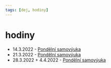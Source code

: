 ```yaml
---
tags: [dej, hodiny]
---
```

# hodiny
- 14.3.2022 - [Pondělní samovýuka](14.3.2022.md)
- 21.3.2022 - [Pondělní samovýuka](21.3.2022.md)
- 28.3.2022 + 4.4.2022 - [Pondělní samovýuka](Poválečné%20Československo.md)